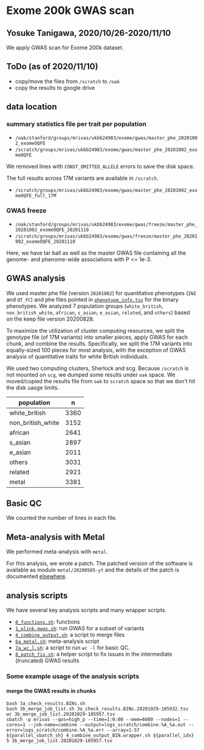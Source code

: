 # Exome 200k GWAS scan

## Yosuke Tanigawa, 2020/10/26-2020/11/10

We apply GWAS scan for Exome 200k dataset.

## ToDo (as of 2020/11/10)

- copy/move the files from `/scratch` to `/oak`
- copy the results to google drive

## data location

### summary statistics file per trait per population

- `/oak/stanford/groups/mrivas/ukbb24983/exome/gwas/master_phe_20201002_exomeOQFE`
- `/scratch/groups/mrivas/ukbb24983/exome/gwas/master_phe_20201002_exomeOQFE`

We removed lines with `CONST_OMITTED_ALLELE` errors to save the disk space.

The full results across 17M variants are available in `/scratch`.

- `/scratch/groups/mrivas/ukbb24983/exome/gwas/master_phe_20201002_exomeOQFE_full_17M`

### GWAS freeze

- `/oak/stanford/groups/mrivas/ukbb24983/exome/gwas/freeze/master_phe_20201002_exomeOQFE_20201110`
- `/scratch/groups/mrivas/ukbb24983/exome/gwas/freeze/master_phe_20201002_exomeOQFE_20201110`

Here, we have tar ball as well as the master GWAS file containing all the genome- and phenome-wide associations with P <= 1e-3.

## GWAS analysis

We used master phe file (version `20201002`) for quantitative phenotypes (`INI` and `QT_FC`) and phe files pointed in [`phenotype_info.tsv`](/05_gbe/array-combined/phenotype_info.tsv) for the binary phenotypes.
We analyzed 7 population groups (`white_british`, `non_british_white`, `african`, `s_asian`, `e_asian`, `related`, and `others`) based on the keep file version 20200828.

To maximize the utilization of cluster computing resources, we split the genotype file (of 17M variants) into smaller pieces, apply GWAS for each chunk, and combine the results.
Specifically, we split the 17M variants into equally-sized 100 pieces for most analysis, with the exception of GWAS analysis of quantitative traits for white British individuals.

We used two computing clusters, Sherlock and scg. Because `/scratch` is not mounted on `scg`, we dumped some results under `oak` space. We moved/copied the results file from `oak` to `scratch` space so that we don't hit the disk uasge limits.

| population        | n     |
|-------------------|-------|
| white_british     | 3360  |
| non_british_white | 3152  |
| african           | 2641  |
| s_asian           | 2897  |
| e_asian           | 2011  |
| others            | 3031  |
| related           | 2921  |
| metal             | 3381  |

## Basic QC

We counted the number of lines in each file.

## Meta-analysis with Metal

We performed meta-analysis with `metal`.

For this analysis, we wrote a patch. The patched version of the software is available as module `metal/20200505-yt` and the details of the patch is documented [elsewhere](https://github.com/rivas-lab/sherlock-modules/tree/master/metal#notes-on-metal20200505-yt).

## analysis scripts

We have several key analysis scripts and many wrapper scripts.

- [`0_functions.sh`](0_functions.sh): functions
- [`1_plink.gwas.sh`](1_plink.gwas.sh): run GWAS for a subset of variants
- [`4_combine_output.sh`](4_combine_output.sh): a script to merge files
- [`6a_metal.sh`](6a_metal.sh): meta-analysis script
- [`7a_wc_l.sh`](7a_wc_l.sh): a script to run `wc -l` for basic QC.
- [`8_patch_fix.sh`](8_patch_fix.sh): a helper script to fix issues in the intermediate (truncated) GWAS results

### Some example usage of the analysis scripts

#### merge the GWAS results in chunks

```{bash}
bash 3a_check_results.BINs.sh
bash 3b_merge_job_list.sh 3a_check_results.BINs.20201029-185932.tsv
wc 3b_merge_job_list.20201029-185957.tsv
sbatch -p mrivas --qos=high_p --time=1:0:00 --mem=6000 --nodes=1 --cores=1 --job-name=combine --output=logs_scratch/combine.%A_%a.out --error=logs_scratch/combine.%A_%a.err --array=1-57 ${parallel_sbatch_sh} 4_combine_output_BIN.wrapper.sh ${parallel_idx} 5 3b_merge_job_list.20201029-185957.tsv
```
